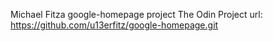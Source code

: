 Michael Fitza google-homepage project The Odin Project
url: https://github.com/u13erfitz/google-homepage.git